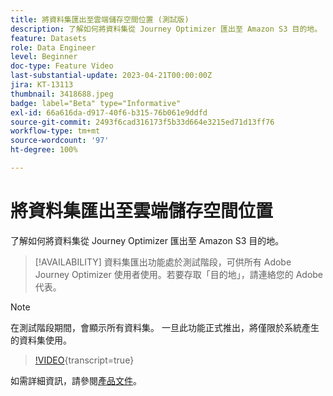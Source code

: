 ```yaml
---
title: 將資料集匯出至雲端儲存空間位置 (測試版)
description: 了解如何將資料集從 Journey Optimizer 匯出至 Amazon S3 目的地。
feature: Datasets
role: Data Engineer
level: Beginner
doc-type: Feature Video
last-substantial-update: 2023-04-21T00:00:00Z
jira: KT-13113
thumbnail: 3418688.jpeg
badge: label="Beta" type="Informative"
exl-id: 66a616da-d917-40f6-b315-76b061e9ddfd
source-git-commit: 2493f6cad316173f5b33d664e3215ed71d13ff76
workflow-type: tm+mt
source-wordcount: '97'
ht-degree: 100%

---
```


# 將資料集匯出至雲端儲存空間位置

了解如何將資料集從 Journey Optimizer 匯出至 Amazon S3 目的地。

>[!AVAILABILITY]
>資料集匯出功能處於測試階段，可供所有 Adobe Journey Optimizer 使用者使用。若要存取「目的地」，請連絡您的 Adobe 代表。

>[!NOTE]
>在測試階段期間，會顯示所有資料集。 一旦此功能正式推出，將僅限於系統產生的資料集使用。

>[!VIDEO](https://video.tv.adobe.com/v/3418688/?quality=12&learn=on){transcript=true}

如需詳細資訊，請參閱[產品文件](https://experienceleague.adobe.com/docs/journey-optimizer/using/data-management/datasets/export-datasets.html?lang=zh-Hant)。
